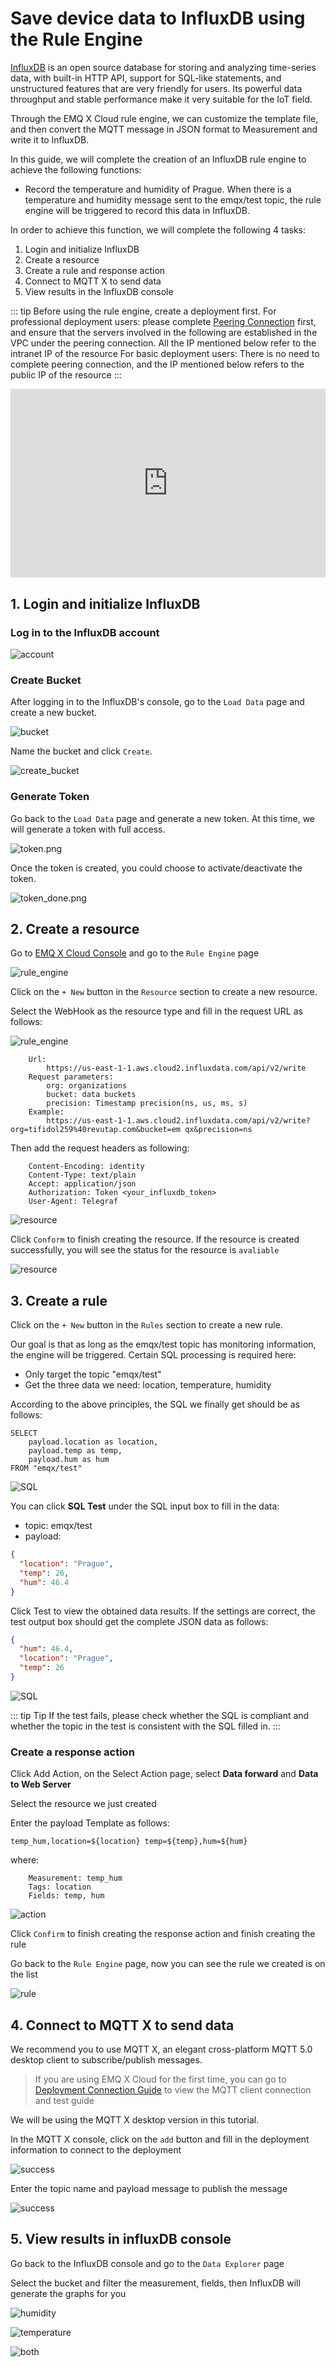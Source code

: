 # Save device data to InfluxDB using the Rule Engine

[InfluxDB](https://www.influxdata.com/) is an open source database for storing and analyzing time-series data, with built-in HTTP API, support for SQL-like statements, and unstructured features that are very friendly for users. Its powerful data throughput and stable performance make it very suitable for the IoT field.

Through the EMQ X Cloud rule engine, we can customize the template file, and then convert the MQTT message in JSON format to Measurement and write it to InfluxDB.


In this guide, we will complete the creation of an InfluxDB rule engine to achieve the following functions:

* Record the temperature and humidity of Prague. When there is a temperature and humidity message sent to the emqx/test topic, the rule engine will be triggered to record this data in InfluxDB.


In order to achieve this function, we will complete the following 4 tasks:

1. Login and initialize InfluxDB
2. Create a resource
3. Create a rule and response action
4. Connect to MQTT X to send data
5. View results in the InfluxDB console

::: tip
Before using the rule engine, create a deployment first.
For professional deployment users: please complete [Peering Connection](../deployments/vpc_peering.md) first, and ensure that the servers involved in the following are established in the VPC under the peering connection. All the IP mentioned below refer to the intranet IP of the resource
For basic deployment users: There is no need to complete peering connection, and the IP mentioned below refers to the public IP of the resource
:::


  <div style="position: relative; padding: 30% 45%;">
  <iframe style="position: absolute; width: 100%; height: 100%; left: 0; top: 0;" src="https://www.youtube.com/embed/1S09epPWLpc" title="YouTube video player" frameborder="0" allow="accelerometer; autoplay; encrypted-media; gyroscope; picture-in-picture" allowfullscreen></iframe>
  </div>


## 1. Login and initialize InfluxDB

### Log in to the InfluxDB account

![account](./_assets/account.png)


### Create Bucket

After logging in to the InfluxDB's console, go to the `Load Data` page and create a new bucket.

![bucket](./_assets/bucket.png)

Name the bucket and click `Create`.

![create_bucket](./_assets/create_bucket.png)


### Generate Token

Go back to the `Load Data` page and generate a new token. At this time, we will generate a token with full access.

![token.png](./_assets/token.png)

Once the token is created, you could choose to activate/deactivate the token.

![token_done.png](./_assets/token_done.png)



## 2. Create a resource

Go to [EMQ X Cloud Console](https://cloud.emqx.io/console/) and go to the `Rule Engine` page

![rule_engine](./_assets/influx_rule_1.png)

Click on the `+ New` button in the `Resource` section to create a new resource.

Select the WebHook as the resource type and fill in the request URL as follows:

![rule_engine](./_assets/influx_rule_2.png)

```
    Url:
        https://us-east-1-1.aws.cloud2.influxdata.com/api/v2/write
    Request parameters:
        org: organizations
        bucket: data buckets
        precision: Timestamp precision(ns, us, ms, s)
    Example:
        https://us-east-1-1.aws.cloud2.influxdata.com/api/v2/write?org=tifidol259%40revutap.com&bucket=em qx&precision=ns
```

Then add the request headers as following:

```
    Content-Encoding: identity
    Content-Type: text/plain
    Accept: application/json
    Authorization: Token <your_influxdb_token>
    User-Agent: Telegraf
```

![resource](./_assets/influx_resource_1.png)

Click `Conform` to finish creating the resource. If the resource is created successfully, you will see the status for the resource is `avaliable`

![resource](./_assets/influx_resource_2.png)


## 3. Create a rule

Click on the `+ New` button in the `Rules` section to create a new rule.

Our goal is that as long as the emqx/test topic has monitoring information, the engine will be triggered. Certain SQL processing is required here:

* Only target the topic "emqx/test"
* Get the three data we need: location, temperature, humidity

According to the above principles, the SQL we finally get should be as follows:

```
SELECT
    payload.location as location, 
    payload.temp as temp, 
    payload.hum as hum
FROM "emqx/test"
```

![SQL](./_assets/influx_sql.png)

You can click **SQL Test** under the SQL input box to fill in the data:

* topic: emqx/test
* payload:
```json
{
  "location": "Prague",
  "temp": 26,
  "hum": 46.4
}
```
Click Test to view the obtained data results. If the settings are correct, the test output box should get the complete JSON data as follows:

```json
{
  "hum": 46.4,
  "location": "Prague", 
  "temp": 26
}
```

![SQL](./_assets/influx_sql_test.png)

::: tip Tip
If the test fails, please check whether the SQL is compliant and whether the topic in the test is consistent with the SQL filled in.
:::



### Create a response action

Click Add Action, on the Select Action page, select **Data forward** and **Data to Web Server**

Select the resource we just created

Enter the payload Template as follows:

```
temp_hum,location=${location} temp=${temp},hum=${hum}
```

where:

```
    Measurement: temp_hum
    Tags: location
    Fields: temp, hum
```

![action](./_assets/influx_action.png)

Click `Confirm` to finish creating the response action and finish creating the rule

Go back to the `Rule Engine` page, now you can see the rule we created is on the list

![rule](./_assets/influx_finish_rule.png)


## 4. Connect to MQTT X to send data

We recommend you to use MQTT X, an elegant cross-platform MQTT 5.0 desktop client to subscribe/publish messages.

>If you are using EMQ X Cloud for the first time, you can go to [Deployment Connection Guide](../connect_to_deployments/introduction.md) to view the MQTT client connection and test guide

We will be using the MQTT X desktop version in this tutorial.

In the MQTT X console, click on the `add` button and fill in the deployment information to connect to the deployment

![success](./_assets/influx_mqtt.png)

Enter the topic name and payload message to publish the message

![success](./_assets/influx_send.png)


## 5. View results in influxDB console

Go back to the InfluxDB console and go to the `Data Explorer` page

Select the bucket and filter the measurement, fields, then InfluxDB will generate the graphs for you

![humidity](./_assets/influx_hum.png)

![temperature](./_assets/influx_temp.png)

![both](./_assets/influx_graph.png)
